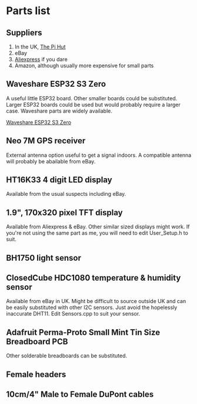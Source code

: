 # Parts list

## Suppliers

1. In the UK, [The Pi Hut](https://thepihut.com/)
2. eBay
3. [Aliexpress](https://www.aliexpress.com/) if you dare
4. Amazon, although usually more expensive for small parts

## Waveshare ESP32 S3 Zero

A useful little ESP32 board. Other smaller boards could be substituted. Larger ESP32
boards could be used but would probably require a larger case. Waveshare parts
are widely available.

[Waveshare ESP32 S3 Zero](https://www.waveshare.com/wiki/ESP32-S3-Zero)

## Neo 7M GPS receiver

External antenna option useful to get a signal indoors. A compatible antenna will
probably be abailable from eBay.

## HT16K33 4 digit LED display

Available from the usual suspects including eBay.

## 1.9", 170x320 pixel TFT display

Available from Aliexpress & eBay. Other similar sized displays might work. If you're 
not using the same part as me, you will need to edit User_Setup.h to suit.

## BH1750 light sensor

## ClosedCube HDC1080 temperature & humidity sensor

Available from eBay in UK. Might be difficult to source outside UK and can be easily substituted with other I2C sensors. Just avoid the hopelessly inaccurate DHT11. 
Edit Sensors.cpp to suit your sensor.

## Adafruit Perma-Proto Small Mint Tin Size Breadboard PCB

Other solderable breadboards can be substituted.

## Female headers

## 10cm/4" Male to Female DuPont cables

